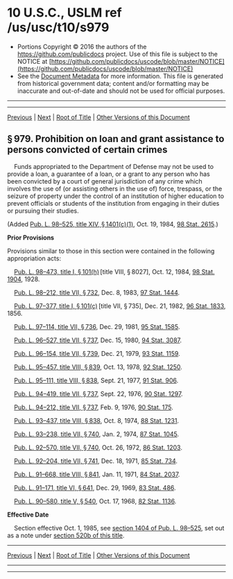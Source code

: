---
---

# 10 U.S.C., USLM ref /us/usc/t10/s979

* Portions Copyright © 2016 the authors of the https://github.com/publicdocs project.
  Use of this file is subject to the NOTICE at [https://github.com/publicdocs/uscode/blob/master/NOTICE](https://github.com/publicdocs/uscode/blob/master/NOTICE)
* See the [Document Metadata](././../../../../../..//README.md) for more information.
  This file is generated from historical government data; content and/or formatting may be inaccurate and out-of-date and should not be used for official purposes.

----------
----------

[Previous](./../../../../../..//us/usc/t10/stA/ptII/ch49/m__us_usc_t10_s978.md) | [Next](./../../../../../..//us/usc/t10/stA/ptII/ch49/m__us_usc_t10_s980.md) | [Root of Title](./../../../../../../) | [Other Versions of this Document](https://publicdocs.github.io/go/links?ns=uslm&ref=%2Fus%2Fusc%2Ft10%2Fs979)

## § 979. Prohibition on loan and grant assistance to persons convicted of certain crimes

    Funds appropriated to the Department of Defense may not be used to provide a loan, a guarantee of a loan, or a grant to any person who has been convicted by a court of general jurisdiction of any crime which involves the use of (or assisting others in the use of) force, trespass, or the seizure of property under the control of an institution of higher education to prevent officials or students of the institution from engaging in their duties or pursuing their studies.

(Added [Pub. L. 98–525, title XIV, § 1401(c)(1)][/us/pl/98/525/s1401/c/1], Oct. 19, 1984, [98 Stat. 2615][/us/stat/98/2615].)

 __Prior Provisions__ 

Provisions similar to those in this section were contained in the following appropriation acts:

    [Pub. L. 98–473, title I, § 101(h)][/us/pl/98/473/s101/h] \[title VIII, § 8027\], Oct. 12, 1984, [98 Stat. 1904][/us/stat/98/1904], 1928.

    [Pub. L. 98–212, title VII, § 732][/us/pl/98/212/s732], Dec. 8, 1983, [97 Stat. 1444][/us/stat/97/1444].

    [Pub. L. 97–377, title I, § 101(c)][/us/pl/97/377/s101/c] \[title VII, § 735\], Dec. 21, 1982, [96 Stat. 1833][/us/stat/96/1833], 1856.

    [Pub. L. 97–114, title VII, § 736][/us/pl/97/114/s736], Dec. 29, 1981, [95 Stat. 1585][/us/stat/95/1585].

    [Pub. L. 96–527, title VII, § 737][/us/pl/96/527/s737], Dec. 15, 1980, [94 Stat. 3087][/us/stat/94/3087].

    [Pub. L. 96–154, title VII, § 739][/us/pl/96/154/s739], Dec. 21, 1979, [93 Stat. 1159][/us/stat/93/1159].

    [Pub. L. 95–457, title VIII, § 839][/us/pl/95/457/s839], Oct. 13, 1978, [92 Stat. 1250][/us/stat/92/1250].

    [Pub. L. 95–111, title VIII, § 838][/us/pl/95/111/s838], Sept. 21, 1977, [91 Stat. 906][/us/stat/91/906].

    [Pub. L. 94–419, title VII, § 737][/us/pl/94/419/s737], Sept. 22, 1976, [90 Stat. 1297][/us/stat/90/1297].

    [Pub. L. 94–212, title VII, § 737][/us/pl/94/212/s737], Feb. 9, 1976, [90 Stat. 175][/us/stat/90/175].

    [Pub. L. 93–437, title VIII, § 838][/us/pl/93/437/s838], Oct. 8, 1974, [88 Stat. 1231][/us/stat/88/1231].

    [Pub. L. 93–238, title VII, § 740][/us/pl/93/238/s740], Jan. 2, 1974, [87 Stat. 1045][/us/stat/87/1045].

    [Pub. L. 92–570, title VII, § 740][/us/pl/92/570/s740], Oct. 26, 1972, [86 Stat. 1203][/us/stat/86/1203].

    [Pub. L. 92–204, title VII, § 741][/us/pl/92/204/s741], Dec. 18, 1971, [85 Stat. 734][/us/stat/85/734].

    [Pub. L. 91–668, title VIII, § 841][/us/pl/91/668/s841], Jan. 11, 1971, [84 Stat. 2037][/us/stat/84/2037].

    [Pub. L. 91–171, title VI, § 641][/us/pl/91/171/s641], Dec. 29, 1969, [83 Stat. 486][/us/stat/83/486].

    [Pub. L. 90–580, title V, § 540][/us/pl/90/580/s540], Oct. 17, 1968, [82 Stat. 1136][/us/stat/82/1136].

 __Effective Date__ 

    Section effective Oct. 1, 1985, see [section 1404 of Pub. L. 98–525][/us/pl/98/525/s1404], set out as a note under [section 520b of this title][/us/usc/t10/s520b].

----------

[Previous](./../../../../../..//us/usc/t10/stA/ptII/ch49/m__us_usc_t10_s978.md) | [Next](./../../../../../..//us/usc/t10/stA/ptII/ch49/m__us_usc_t10_s980.md) | [Root of Title](./../../../../../../) | [Other Versions of this Document](https://publicdocs.github.io/go/links?ns=uslm&ref=%2Fus%2Fusc%2Ft10%2Fs979)

----------
----------

[/us/pl/98/525/s1401/c/1]: https://publicdocs.github.io/go/links?ns=uslm&ref=%2Fus%2Fpl%2F98%2F525%2Fs1401%2Fc%2F1
[/us/stat/98/2615]: https://publicdocs.github.io/go/links?ns=uslm&ref=%2Fus%2Fstat%2F98%2F2615
[/us/pl/98/473/s101/h]: https://publicdocs.github.io/go/links?ns=uslm&ref=%2Fus%2Fpl%2F98%2F473%2Fs101%2Fh
[/us/stat/98/1904]: https://publicdocs.github.io/go/links?ns=uslm&ref=%2Fus%2Fstat%2F98%2F1904
[/us/pl/98/212/s732]: https://publicdocs.github.io/go/links?ns=uslm&ref=%2Fus%2Fpl%2F98%2F212%2Fs732
[/us/stat/97/1444]: https://publicdocs.github.io/go/links?ns=uslm&ref=%2Fus%2Fstat%2F97%2F1444
[/us/pl/97/377/s101/c]: https://publicdocs.github.io/go/links?ns=uslm&ref=%2Fus%2Fpl%2F97%2F377%2Fs101%2Fc
[/us/stat/96/1833]: https://publicdocs.github.io/go/links?ns=uslm&ref=%2Fus%2Fstat%2F96%2F1833
[/us/pl/97/114/s736]: https://publicdocs.github.io/go/links?ns=uslm&ref=%2Fus%2Fpl%2F97%2F114%2Fs736
[/us/stat/95/1585]: https://publicdocs.github.io/go/links?ns=uslm&ref=%2Fus%2Fstat%2F95%2F1585
[/us/pl/96/527/s737]: https://publicdocs.github.io/go/links?ns=uslm&ref=%2Fus%2Fpl%2F96%2F527%2Fs737
[/us/stat/94/3087]: https://publicdocs.github.io/go/links?ns=uslm&ref=%2Fus%2Fstat%2F94%2F3087
[/us/pl/96/154/s739]: https://publicdocs.github.io/go/links?ns=uslm&ref=%2Fus%2Fpl%2F96%2F154%2Fs739
[/us/stat/93/1159]: https://publicdocs.github.io/go/links?ns=uslm&ref=%2Fus%2Fstat%2F93%2F1159
[/us/pl/95/457/s839]: https://publicdocs.github.io/go/links?ns=uslm&ref=%2Fus%2Fpl%2F95%2F457%2Fs839
[/us/stat/92/1250]: https://publicdocs.github.io/go/links?ns=uslm&ref=%2Fus%2Fstat%2F92%2F1250
[/us/pl/95/111/s838]: https://publicdocs.github.io/go/links?ns=uslm&ref=%2Fus%2Fpl%2F95%2F111%2Fs838
[/us/stat/91/906]: https://publicdocs.github.io/go/links?ns=uslm&ref=%2Fus%2Fstat%2F91%2F906
[/us/pl/94/419/s737]: https://publicdocs.github.io/go/links?ns=uslm&ref=%2Fus%2Fpl%2F94%2F419%2Fs737
[/us/stat/90/1297]: https://publicdocs.github.io/go/links?ns=uslm&ref=%2Fus%2Fstat%2F90%2F1297
[/us/pl/94/212/s737]: https://publicdocs.github.io/go/links?ns=uslm&ref=%2Fus%2Fpl%2F94%2F212%2Fs737
[/us/stat/90/175]: https://publicdocs.github.io/go/links?ns=uslm&ref=%2Fus%2Fstat%2F90%2F175
[/us/pl/93/437/s838]: https://publicdocs.github.io/go/links?ns=uslm&ref=%2Fus%2Fpl%2F93%2F437%2Fs838
[/us/stat/88/1231]: https://publicdocs.github.io/go/links?ns=uslm&ref=%2Fus%2Fstat%2F88%2F1231
[/us/pl/93/238/s740]: https://publicdocs.github.io/go/links?ns=uslm&ref=%2Fus%2Fpl%2F93%2F238%2Fs740
[/us/stat/87/1045]: https://publicdocs.github.io/go/links?ns=uslm&ref=%2Fus%2Fstat%2F87%2F1045
[/us/pl/92/570/s740]: https://publicdocs.github.io/go/links?ns=uslm&ref=%2Fus%2Fpl%2F92%2F570%2Fs740
[/us/stat/86/1203]: https://publicdocs.github.io/go/links?ns=uslm&ref=%2Fus%2Fstat%2F86%2F1203
[/us/pl/92/204/s741]: https://publicdocs.github.io/go/links?ns=uslm&ref=%2Fus%2Fpl%2F92%2F204%2Fs741
[/us/stat/85/734]: https://publicdocs.github.io/go/links?ns=uslm&ref=%2Fus%2Fstat%2F85%2F734
[/us/pl/91/668/s841]: https://publicdocs.github.io/go/links?ns=uslm&ref=%2Fus%2Fpl%2F91%2F668%2Fs841
[/us/stat/84/2037]: https://publicdocs.github.io/go/links?ns=uslm&ref=%2Fus%2Fstat%2F84%2F2037
[/us/pl/91/171/s641]: https://publicdocs.github.io/go/links?ns=uslm&ref=%2Fus%2Fpl%2F91%2F171%2Fs641
[/us/stat/83/486]: https://publicdocs.github.io/go/links?ns=uslm&ref=%2Fus%2Fstat%2F83%2F486
[/us/pl/90/580/s540]: https://publicdocs.github.io/go/links?ns=uslm&ref=%2Fus%2Fpl%2F90%2F580%2Fs540
[/us/stat/82/1136]: https://publicdocs.github.io/go/links?ns=uslm&ref=%2Fus%2Fstat%2F82%2F1136
[/us/pl/98/525/s1404]: https://publicdocs.github.io/go/links?ns=uslm&ref=%2Fus%2Fpl%2F98%2F525%2Fs1404
[/us/usc/t10/s520b]: https://publicdocs.github.io/go/links?ns=uslm&ref=%2Fus%2Fusc%2Ft10%2Fs520b



